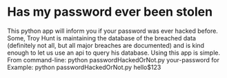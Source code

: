 # Has my password ever been stolen
This python app will inform you if your password was ever hacked before. Some, Troy Hunt is maintaining the database of the breached data (definitely not all, but all major breaches are documented) and is kind enough to let us use an api to query his database. Using this app is simple. 
From command-line: python passwordHackedOrNot.py your-password 
for Example: python passwordHackedOrNot.py hello$123
